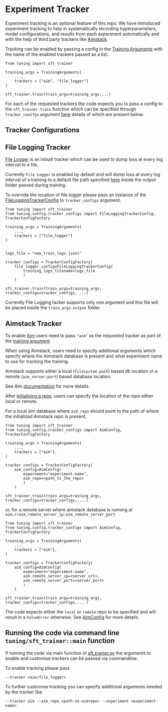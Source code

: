 # Experiment Tracker

Experiment tracking is an optional feature of this repo. We have introduced experiment tracking to help in systematically recording hyperparameters, model configurations, and results from each experiment automatically and with the help of third party trackers like [Aimstack](https://aimstack.io).

Tracking can be enabled by passing a config in the [Training Arguments](https://github.com/foundation-model-stack/fms-hf-tuning/blob/a9b8ec8d1d50211873e63fa4641054f704be8712/tuning/config/configs.py#L131)
with the name of the enabled trackers passed as a list.

```
from tuning import sft_trainer

training_args = TrainingArguments(
    ...,
    trackers = ["aim", "file_logger"]
)

sft_trainer.train(train_args=training_args,...)
```

For each of the requested trackers the code expects you to pass a config to the `sft_trainer.train` function which can be specified through `tracker_conifgs` argument [here](https://github.com/foundation-model-stack/fms-hf-tuning/blob/a9b8ec8d1d50211873e63fa4641054f704be8712/tuning/sft_trainer.py#L78) details of which are present below.  




## Tracker Configurations

## File Logging Tracker

[File Logger](../tuning/trackers/filelogging_tracker.py) is an inbuilt tracker which can be used to dump loss at every log interval to a file.  

Currently `File Logger` is enabled by default and will dump loss at every log interval of a training to a default file path specified [here](../tuning/config/tracker_configs.py) inside the output folder passed during training.  

To override the location of file logger please pass an instance of the [FileLoggingTrackerConfig](../tuning/config/tracker_configs.py) to `tracker_configs` argument.  

```
from tuning import sft_trainer
from tuning.config.tracker_configs import FileLoggingTrackerConfig, TrackerConfigFactory

training_args = TrainingArguments(
    ...,
    trackers = ["file_logger"]
)


logs_file = "new_train_logs.jsonl"

tracker_configs = TrackerConfigFactory(
    file_logger_config=FileLoggingTrackerConfig(
        training_logs_filename=logs_file
        )
    )

sft_trainer.train(train_args=training_args, tracker_configs=tracker_configs, ...)
```

Currently File Logging tacker supports only one argument and this file will be placed inside the `train_args.output` folder.

## Aimstack Tracker

To enable [Aim](https://aimstack.io) users need to pass `"aim"` as the requested tracker as part of the [training argument](https://github.com/foundation-model-stack/fms-hf-tuning/blob/a9b8ec8d1d50211873e63fa4641054f704be8712/tuning/config/configs.py#L131).


When using Aimstack, users need to specify additional arguments which specify where the Aimstack database is present and what experiment name to use
for tracking the training.

Aimstack supports either a local (`filesystem path`) based db location or a remote (`aim_server:port`) based database location.  

See Aim [documentation](https://aimstack.readthedocs.io/en/latest/using/remote_tracking.html) for more details.

After [initialising a repo](https://aimstack.readthedocs.io/en/latest/quick_start/setup.html#initializing-aim-repository), users can specify the location of the
repo either local or remote.

For a local aim database where `aim_repo` should point to the path of where the initialized Aimstack repo is present,

```
from tuning import sft_trainer
from tuning.config.tracker_configs import AimConfig, TrackerConfigFactory

training_args = TrainingArguments(
    ...,
    trackers = ["aim"],
)

tracker_configs = TrackerConfigFactory(
    aim_config=AimConfig(
        experiment="experiment-name",
        aim_repo=<path_to_the_repo>
        )
    )

sft_trainer.train(train_args=training_args, tracker_configs=tracker_configs,....)
```

 or, for a remote server where aimstack database is running at `aim://aim_remote_server_ip:aim_remote_server_port`

```
from tuning import sft_trainer
from tuning.config.tracker_configs import AimConfig, TrackerConfigFactory

training_args = TrainingArguments(
    ...,
    trackers = ["aim"],
)

tracker_configs = TrackerConfigFactory(
    aim_config=AimConfig(
        experiment="experiment-name",
        aim_remote_server_ip=<server_url>,
        aim_remote_server_port=<server_port>
        )
    )

sft_trainer.train(train_args=training_args, tracker_configs=tracker_configs,....)
```

The code expects either the `local` or `remote` repo to be specified and will result in a `ValueError` otherwise.
See [AimConfig](https://github.com/foundation-model-stack/fms-hf-tuning/blob/a9b8ec8d1d50211873e63fa4641054f704be8712/tuning/config/tracker_configs.py#L25) for more details.


## Running the code via command line `tuning/sft_trainer::main` function

If running the code via main function of [sft_trainer.py](../tuning/sft_trainer.py) the arguments to enable and customise trackers can be passed via commandline.

To enable tracking please pass

```
--tracker <aim/file_logger>
```

To further customise tracking you can specify additional arguments needed by the tracker like

```
--tracker aim --aim_repo <path-to-aimrepo> --experiment <experiment-name>
```